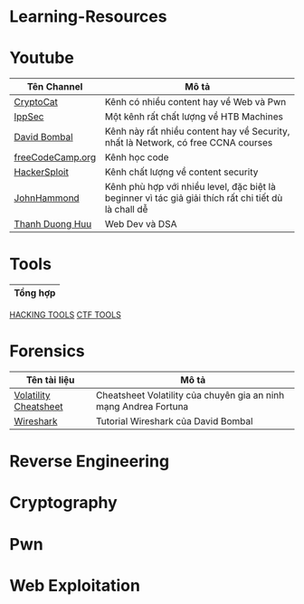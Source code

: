 # Learning-Resources

# Youtube 
| Tên Channel | Mô tả
| ----------- | ----------- |
[CryptoCat](https://www.youtube.com/c/CryptoCat23)| Kênh có nhiều content hay về Web và Pwn |
[IppSec](https://www.youtube.com/c/ippsec)| Một kênh rất chất lượng về HTB Machines |
[David Bombal](https://www.youtube.com/c/DavidBombal/featured)| Kênh này rất nhiều content hay về Security, nhất là Network, có free CCNA courses |
|[freeCodeCamp.org](https://www.youtube.com/c/Freecodecamp) | Kênh học code | 
|[HackerSploit](https://www.youtube.com/c/HackerSploit/videos) | Kênh chất lượng về content security |
|[JohnHammond](https://www.youtube.com/c/JohnHammond010/featured) | Kênh phù hợp với nhiều level, đặc biệt là beginner vì tác giả giải thích rất chi tiết dù là chall dễ|
|[Thanh Duong Huu](https://www.youtube.com/c/ThanhDuongHuu/playlists) | Web Dev và DSA |


# Tools 
| Tổng hợp|
| ----------- | 
[HACKING TOOLS](https://github.com/Z4nzu/hackingtool?fbclid=IwAR2we-inoHdOvlSm-zmVeNuzq4v0aChGREyEcHGTcndDvdrvbKLu4apBCU4)
[CTF TOOLS](https://github.com/zardus/ctf-tools)

# Forensics 

| Tên tài liệu| Mô tả
| ----------- | ----------- |
|[Volatility Cheatsheet](https://pastebin.com/2LXNgAtb) | Cheatsheet Volatility của chuyên gia an ninh mạng Andrea Fortuna | 
|[Wireshark](https://davidbombal.com/tag/wireshark/) | Tutorial Wireshark của David Bombal | 



# Reverse Engineering

# Cryptography

# Pwn 

# Web Exploitation
